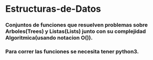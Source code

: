 # Estructuras-de-Datos

### Conjuntos de funciones que resuelven problemas sobre Arboles(Trees) y Listas(Lists) junto con su complejidad Algoritmica(usando notacion O()).
### Para correr las funciones se necesita tener python3.
